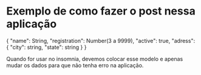 # Exemplo de como fazer o post nessa aplicação

{
	"name": String,
	"registration": Number(3 a 9999),
	"active": true,
	"adress": {
		"city": string,
		"state": string
	}
}

Quando for usar no insomnia, devemos colocar esse modelo e apenas mudar os dados para que não tenha erro na aplicação.

